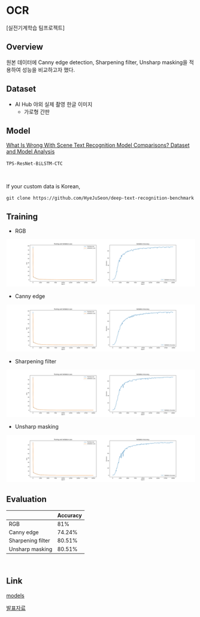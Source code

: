 # OCR

[실전기계학습 팀프로젝트]

## Overview

원본 데이터에 Canny edge detection, Sharpening filter, Unsharp masking을 적용하여 성능을 비교하고자 했다.

## Dataset

- AI Hub 야외 실제 촬영 한글 이미지
  - 가로형 간판


## Model


[What Is Wrong With Scene Text Recognition Model Comparisons? Dataset and Model Analysis](https://arxiv.org/abs/1904.01906)

`TPS-ResNet-BiLSTM-CTC`

<br>

If your custom data is Korean,

```
git clone https://github.com/HyeJuSeon/deep-text-recognition-benchmark
```

## Training
- RGB
<img src="/img/origin_data_result.png">

- Canny edge
<img src="/img/canny_data_result.png">

- Sharpening filter
<img src="/img/sharp_data_result.png">

- Unsharp masking
<img src="/img/unsharp_data_result.png">

<br>

## Evaluation
|  |Accuracy|
|----|----|
|RGB|81%|
|Canny edge|74.24%|
|Sharpening filter|80.51%|
|Unsharp masking|80.51%|

<br>

## Link
[models](https://drive.google.com/drive/folders/1k4PlPYZxsDcPkDgD5aKbZq3qD30mmB8-?usp=sharing)

[발표자료](https://drive.google.com/file/d/1UOL4adUSCpo6L0f_WGP-9wk5945wewZN/view?usp=sharing)
